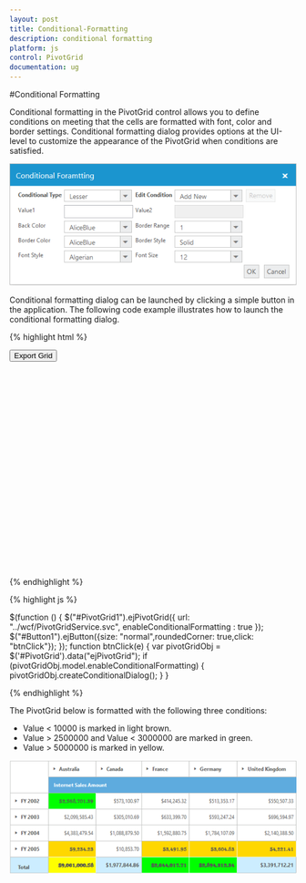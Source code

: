 ```yaml
---
layout: post
title: Conditional-Formatting
description: conditional formatting
platform: js
control: PivotGrid
documentation: ug
---
```


#Conditional Formatting

Conditional formatting in the PivotGrid control allows you to define conditions on meeting that the cells are formatted with font, color and border settings. Conditional formatting dialog provides options at the UI-level to customize the appearance of the PivotGrid when conditions are satisfied. 

![](/js/PivotGrid/Conditional-Formatting_images/Conditional-Formatting_img1.png) 

Conditional formatting dialog can be launched by clicking a simple button in the application. The following code example illustrates how to launch the conditional formatting dialog.

{% highlight html %}

<button id="Button1">Export Grid</button>
<div id="PivotGrid1" style="height: 350px; width: 100%; overflow: auto"> </div> 

{% endhighlight %}

{% highlight js %}

$(function () {
    $("#PivotGrid1").ejPivotGrid({
         url: "../wcf/PivotGridService.svc",
         enableConditionalFormatting : true 
    });
    $("#Button1").ejButton({size: "normal",roundedCorner: true,click: "btnClick"});
});
function btnClick(e) {
   var pivotGridObj = $('#PivotGrid').data("ejPivotGrid");
   if (pivotGridObj.model.enableConditionalFormatting) {
       pivotGridObj.createConditionalDialog();
   }
}

{% endhighlight %}

The PivotGrid below is formatted with the following three conditions:

* Value < 10000 is marked in light brown.
* Value > 2500000 and Value < 3000000 are marked in green.
* Value > 5000000 is marked in yellow.


![](/js/PivotGrid/Conditional-Formatting_images/Conditional-Formatting_img2.png) 
